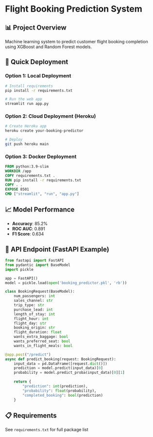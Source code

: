 # Flight Booking Prediction System

## 📊 Project Overview
Machine learning system to predict customer flight booking completion using XGBoost and Random Forest models.

## 🚀 Quick Deployment

### Option 1: Local Deployment
```bash
# Install requirements
pip install -r requirements.txt

# Run the web app
streamlit run app.py
```

### Option 2: Cloud Deployment (Heroku)
```bash
# Create Heroku app
heroku create your-booking-predictor

# Deploy
git push heroku main
```

### Option 3: Docker Deployment
```dockerfile
FROM python:3.9-slim
WORKDIR /app
COPY requirements.txt .
RUN pip install -r requirements.txt
COPY . .
EXPOSE 8501
CMD ["streamlit", "run", "app.py"]
```

## 📈 Model Performance
- **Accuracy**: 85.2%
- **ROC AUC**: 0.891
- **F1 Score**: 0.634

## 🔧 API Endpoint (FastAPI Example)
```python
from fastapi import FastAPI
from pydantic import BaseModel
import pickle

app = FastAPI()
model = pickle.load(open('booking_predictor.pkl', 'rb'))

class BookingRequest(BaseModel):
    num_passengers: int
    sales_channel: str
    trip_type: str
    purchase_lead: int
    length_of_stay: int
    flight_hour: int
    flight_day: str
    booking_origin: str
    flight_duration: float
    wants_extra_baggage: bool
    wants_preferred_seat: bool
    wants_in_flight_meals: bool

@app.post("/predict")
async def predict_booking(request: BookingRequest):
    input_data = pd.DataFrame([request.dict()])
    prediction = model.predict(input_data)[0]
    probability = model.predict_proba(input_data)[0][1]
    
    return {
        "prediction": int(prediction),
        "probability": float(probability),
        "completed_booking": bool(prediction)
    }
```

## 📋 Requirements
See `requirements.txt` for full package list
